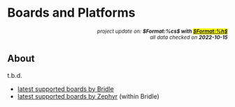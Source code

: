 # Boards and Platforms

<div style="display:flex;justify-content:right;">
<small><em>project update on: <strong>$Format:%cs$ with <mark><a href="https://github.com/tiacsys/bridle-electronic/commits/$Format:%h$" title="$Format:%B$" target="_blank">$Format:%h$</a></mark></strong></em></small>
</div>
<div style="display:flex;justify-content:right;">
<small><em>all data checked on <strong>2022-10-15</strong></em></small>
</div>

## About

t.b.d.

* [latest supported boards by Bridle][bridle-latest-boards]
* [latest supported boards by Zephyr][zephyr-latest-boards] (within Bridle)

[bridle-latest-boards]: https://bridle.tiac-systems.net/doc/latest/bridle/boards/index.html
[zephyr-latest-boards]: https://bridle.tiac-systems.net/doc/latest/zephyr/boards/index.html
